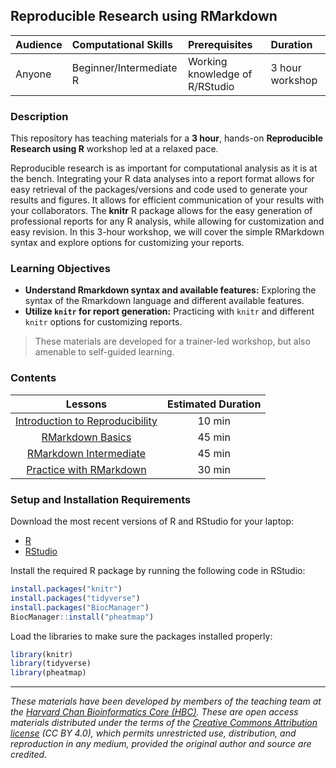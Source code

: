 ## Reproducible Research using RMarkdown

| Audience | Computational Skills | Prerequisites | Duration |
:----------|:----------|:----------|:----------|
| Anyone | Beginner/Intermediate R | Working knowledge of R/RStudio | 3 hour workshop|

### Description

This repository has teaching materials for a **3 hour**, hands-on **Reproducible Research using R** workshop led at a relaxed pace. 

Reproducible research is as important for computational analysis as it is at the bench. Integrating your R data analyses into a report format allows for easy retrieval of the packages/versions and code used to generate your results and figures. It allows for efficient communication of your results with your collaborators. The **knitr** R package allows for the easy generation of professional reports for any R analysis, while allowing for customization and easy revision. In this 3-hour workshop, we will cover the simple RMarkdown syntax and explore options for customizing your reports.

### Learning Objectives
*  **Understand Rmarkdown syntax and available features:** Exploring the syntax of the Rmarkdown language and different available features.
*  **Utilize `knitr` for report generation:** Practicing with `knitr` and different `knitr` options for customizing reports.

> These materials are developed for a trainer-led workshop, but also amenable to self-guided learning.


### Contents

| Lessons            |  Estimated Duration  | 
|:------------------------:|:------------------------------------------------:|
| [Introduction to Reproducibility](https://www.dropbox.com/s/cqgis7d15jo9911/Reproducibility.pdf?dl=1) | 10 min |
| [RMarkdown Basics](https://hbctraining.github.io/Tools-for-reproducible-research/lessons/01-Rmarkdown_basics.html) | 45 min |
| [RMarkdown Intermediate](https://hbctraining.github.io/Tools-for-reproducible-research/lessons/02-Rmarkdown_intermediate.html) | 45 min | 
| [Practice with RMarkdown](https://hbctraining.github.io/Tools-for-reproducible-research/activities/Rmd_exercise4.html) | 30 min | 


### Setup and Installation Requirements

Download the most recent versions of R and RStudio for your laptop:

 - [R](http://lib.stat.cmu.edu/R/CRAN/) 
 - [RStudio](https://www.rstudio.com/products/rstudio/download/#download)
 
Install the required R package by running the following code in RStudio:

```r
install.packages("knitr")
install.packages("tidyverse")
install.packages("BiocManager")
BiocManager::install("pheatmap")
```

Load the libraries to make sure the packages installed properly:

```r
library(knitr)
library(tidyverse)
library(pheatmap)
```

***

*These materials have been developed by members of the teaching team at the [Harvard Chan Bioinformatics Core (HBC)](http://bioinformatics.sph.harvard.edu/). These are open access materials distributed under the terms of the [Creative Commons Attribution license](https://creativecommons.org/licenses/by/4.0/) (CC BY 4.0), which permits unrestricted use, distribution, and reproduction in any medium, provided the original author and source are credited.*
